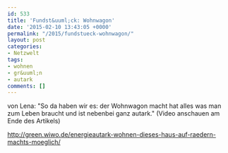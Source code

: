 ```yaml
---
id: 533
title: 'Fundst&uuml;ck: Wohnwagon'
date: '2015-02-10 13:43:05 +0000'
permalink: "/2015/fundstueck-wohnwagon/"
layout: post
categories:
- Netzwelt
tags:
- wohnen
- gr&uuml;n
- autark
comments: []
---
```

von Lena: "So da haben wir es: der Wohnwagon macht hat alles was man zum Leben braucht und ist nebenbei ganz autark." (Video anschauen am Ende des Artikels)

<http://green.wiwo.de/energieautark-wohnen-dieses-haus-auf-raedern-machts-moeglich/>